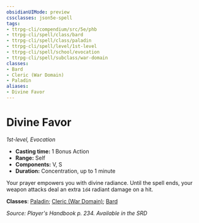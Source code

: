 ```yaml
---
obsidianUIMode: preview
cssclasses: json5e-spell
tags:
- ttrpg-cli/compendium/src/5e/phb
- ttrpg-cli/spell/class/bard
- ttrpg-cli/spell/class/paladin
- ttrpg-cli/spell/level/1st-level
- ttrpg-cli/spell/school/evocation
- ttrpg-cli/spell/subclass/war-domain
classes:
- Bard
- Cleric (War Domain)
- Paladin
aliases:
- Divine Favor
---
```

# Divine Favor
*1st-level, Evocation*  


- **Casting time:** 1 Bonus Action
- **Range:** Self
- **Components:** V, S
- **Duration:** Concentration, up to 1 minute

Your prayer empowers you with divine radiance. Until the spell ends, your weapon attacks deal an extra `1d4` radiant damage on a hit.

**Classes**: [Paladin](/CLI/lists/list-spells-classes-paladin.md); [Cleric (War Domain)](/CLI/lists/list-spells-classes-cleric-war-domain.md); [Bard](/CLI/lists/list-spells-classes-bard.md)

*Source: Player's Handbook p. 234. Available in the <span title='Systems Reference Document (5.1)'>SRD</span>*